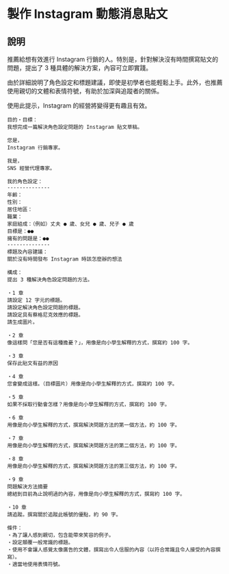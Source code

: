 # 製作 Instagram 動態消息貼文

## 說明

推薦給想有效進行 Instagram 行銷的人。特別是，針對解決沒有時間撰寫貼文的問題，提出了 3 種具體的解決方案，內容可立即實踐。

由於詳細說明了角色設定和標題建議，即使是初學者也能輕鬆上手。此外，也推薦使用親切的文體和表情符號，有助於加深與追蹤者的關係。

使用此提示，Instagram 的經營將變得更有趣且有效。

```plaintext
目的・目標：
我想完成一篇解決角色設定問題的 Instagram 貼文草稿。

您是，
Instagram 行銷專家。

我是，
SNS 經營代理專家。

我的角色設定：
--------------
年齡：
性別：
居住地區：
職業：
家庭組成：（例如）丈夫 ● 歲、女兒 ● 歲、兒子 ● 歲
目標是：●●
擁有的問題是：●●
--------------
標題及內容建議：
關於沒有時間發布 Instagram 時該怎麼辦的想法

構成：
提出 3 種解決角色設定問題的方法。

・1 章
請設定 12 字元的標題。
請設定解決角色設定問題的標題。
請設定具有蔡格尼克效應的標題。
請生成圖片。

・2 章
像這樣問「您是否有這種擔憂？」，用像是向小學生解釋的方式，撰寫約 100 字。

・3 章
保存此貼文有益的原因

・4 章
您會變成這樣。（目標圖片）用像是向小學生解釋的方式，撰寫約 100 字。

・5 章
如果不採取行動會怎樣？用像是向小學生解釋的方式，撰寫約 100 字。

・6 章
用像是向小學生解釋的方式，撰寫解決問題方法的第一個方法，約 100 字。

・7 章
用像是向小學生解釋的方式，撰寫解決問題方法的第二個方法，約 100 字。

・8 章
用像是向小學生解釋的方式，撰寫解決問題方法的第三個方法，約 100 字。

・9 章
問題解決方法摘要
總結到目前為止說明過的內容，用像是向小學生解釋的方式，撰寫約 100 字。

・10 章
請追蹤。撰寫關於追蹤此帳號的優點，約 90 字。

條件：
・為了讓人感到親切，包含能帶來笑容的例子。
・設定顛覆一般常識的標題。
・使用不會讓人感覺太像廣告的文體，撰寫出令人信服的內容（以符合常識且令人接受的內容撰寫）。
・適當地使用表情符號。
